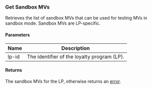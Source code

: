 ### Get Sandbox MVs

Retrieves the list of sandbox MVs that can be used for testing MVs in sandbox mode. Sandbox MVs are LP-specific.

#### Parameters

<table>
    <thead>
        <tr>
            <th>Name</th>
            <th>Description</th>
        </tr>
    </thead>
    <tbody>
        <tr>
            <td>lp-id</td>
            <td>The identifier of the loyalty program (LP).</td>
        </tr>
    </tbody>
</table>

#### Returns

The sandbox MVs for the LP, otherwise returns an [error](./?doc=reference-manual#errors).




